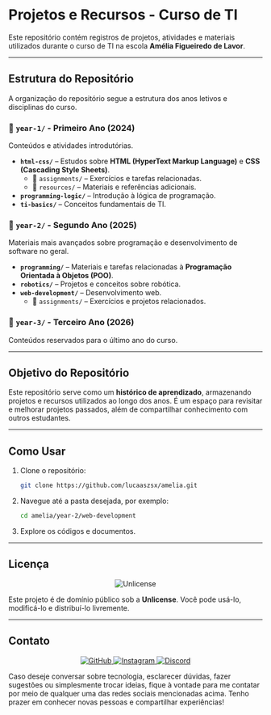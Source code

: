 # Projetos e Recursos - Curso de TI

Este repositório contém registros de projetos, atividades e materiais utilizados durante o curso de TI na escola **Amélia Figueiredo de Lavor**.

---

## Estrutura do Repositório

A organização do repositório segue a estrutura dos anos letivos e disciplinas do curso.

### 📁 `year-1/` - Primeiro Ano **(2024)**
Conteúdos e atividades introdutórias.

- **`html-css/`** – Estudos sobre **HTML (HyperText Markup Language)** e **CSS (Cascading Style Sheets)**.
  - 📂 `assignments/` – Exercícios e tarefas relacionadas.
  - 📂 `resources/` – Materiais e referências adicionais.
- **`programming-logic/`** – Introdução à lógica de programação.
- **`ti-basics/`** – Conceitos fundamentais de TI.

### 📁 `year-2/` - Segundo Ano **(2025)**
Materiais mais avançados sobre programação e desenvolvimento de software no geral.

- **`programming/`** – Materiais e tarefas relacionadas à **Programação Orientada à Objetos (POO)**.
- **`robotics/`** – Projetos e conceitos sobre robótica.
- **`web-development/`** – Desenvolvimento web.
  - 📂 `assignments/` – Exercícios e projetos relacionados.

### 📁 `year-3/` - Terceiro Ano **(2026)**
Conteúdos reservados para o último ano do curso.

---

## Objetivo do Repositório

Este repositório serve como um **histórico de aprendizado**, armazenando projetos e recursos utilizados ao longo dos anos. É um espaço para revisitar e melhorar projetos passados, além de compartilhar conhecimento com outros estudantes.

---

## Como Usar

1. Clone o repositório:
   ```bash
   git clone https://github.com/lucaaszsx/amelia.git
   ```

2. Navegue até a pasta desejada, por exemplo:
    ```bash
    cd amelia/year-2/web-development
    ```

3. Explore os códigos e documentos.

---

## Licença
<p align="center">
  <img src="https://img.shields.io/badge/License-Unlicense-blue?style=for-the-badge" alt="Unlicense">
</p>

Este projeto é de domínio público sob a **Unlicense**. Você pode usá-lo, modificá-lo e distribuí-lo livremente.

---

## Contato  

<p align="center">
  <a href="https://github.com/lucaaszsx">
    <img src="https://img.shields.io/badge/GitHub-000000?style=for-the-badge&logo=github&logoColor=white" alt="GitHub">
  </a>
  <a href="https://www.instagram.com/lucas.__zsx">
    <img src="https://img.shields.io/badge/Instagram-E4405F?style=for-the-badge&logo=instagram&logoColor=white" alt="Instagram">
  </a>
  <a href="https://discord.com/users/1036018691562803260">
    <img src="https://img.shields.io/badge/Discord-5865F2?style=for-the-badge&logo=discord&logoColor=white" alt="Discord">
  </a>
</p>

Caso deseje conversar sobre tecnologia, esclarecer dúvidas, fazer sugestões ou simplesmente trocar ideias, fique à vontade para me contatar por meio de qualquer uma das redes sociais mencionadas acima. Tenho prazer em conhecer novas pessoas e compartilhar experiências!